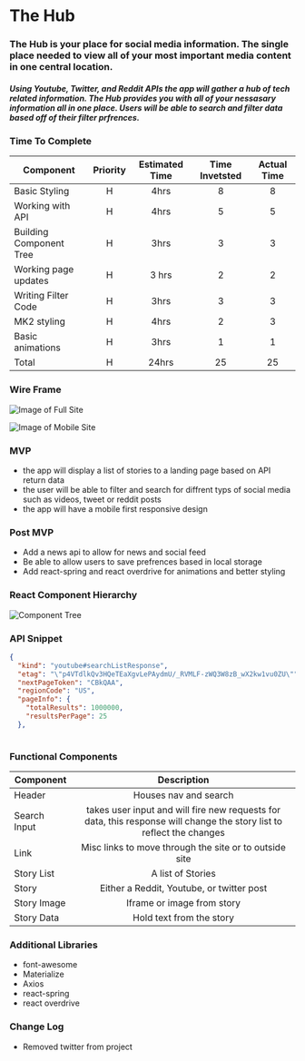 # The Hub

### The Hub is your place for social media information. The single place needed to view all of your most important media content in one central location.

##### Using Youtube, Twitter, and Reddit APIs the app will gather a hub of tech related information. The Hub provides you with all of your nessasary information all in one place. Users will be able to search and filter data based off of their filter prfrences.



### Time To Complete

| Component | Priority | Estimated Time | Time Invetsted | Actual Time |
| --- | :---: |  :---: | :---: | :---: |
| Basic Styling | H | 4hrs| 8 | 8 |
| Working with API | H | 4hrs| 5 | 5 |
| Building Component Tree | H | 3hrs | 3 | 3 |
| Working page updates | H | 3 hrs | 2 | 2 |
| Writing Filter Code | H | 3hrs | 3 | 3 |
| MK2 styling | H | 4hrs | 2 | 3 |
| Basic animations | H | 3hrs | 1 | 1 |
| Total | H | 24hrs | 25 | 25 |




### Wire Frame

![Image of Full Site](https://res.cloudinary.com/drdk7a56d/image/upload/v1569940125/Screen_Shot_2019-10-01_at_9.10.47_AM_ysghni.png)

![Image of Mobile Site](https://res.cloudinary.com/drdk7a56d/image/upload/v1569940129/Screen_Shot_2019-10-01_at_9.10.59_AM_l2s7n1.png)

### MVP
- the app will display a list of stories to a landing page based on API return data
- the user will be able to filter and search for diffrent typs of social media such as videos, tweet or reddit posts
- the app will have a mobile first responsive design


### Post MVP
- Add a news api to allow for news and social feed
- Be able to allow users to save prefrences based in local storage
- Add react-spring and react overdrive for animations and better styling


### React Component Hierarchy


![Component Tree](https://res.cloudinary.com/drdk7a56d/image/upload/v1569940131/Screen_Shot_2019-10-01_at_10.11.35_AM_aibmvb.png)



### API Snippet

```JSON
{
  "kind": "youtube#searchListResponse",
  "etag": "\"p4VTdlkQv3HQeTEaXgvLePAydmU/_RVMLF-zWQ3W8zB_wX2kw1vu0ZU\"",
  "nextPageToken": "CBkQAA",
  "regionCode": "US",
  "pageInfo": {
    "totalResults": 1000000,
    "resultsPerPage": 25
  },
  
```

### Functional Components

| Component | Description | 
| --- | :---: |  
| Header | Houses nav and search |
| Search Input | takes user input and will fire new requests for data, this response will change the story list to reflect the changes |
| Link | Misc links to move through the site or to outside site|
| Story List | A list of Stories |
| Story | Either a Reddit, Youtube, or twitter post |
| Story Image | Iframe or image from story |
| Story Data | Hold text from the story |

### Additional Libraries
- font-awesome
- Materialize
- Axios
- react-spring
- react overdrive



### Change Log
- Removed twitter from project